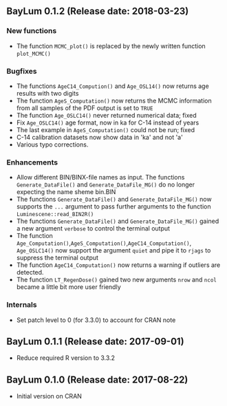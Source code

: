 ## BayLum 0.1.2 (Release date: 2018-03-23)

### New functions
* The function `MCMC_plot()` is replaced by the newly written function `plot_MCMC()`

### Bugfixes
* The functions `AgeC14_Compution()` and `Age_OSL14()` now returns age results with two digits
* The function `AgeS_Computation()` now returns the MCMC information from all samples of the PDF output is set to `TRUE`
* The function `Age_OSLC14()` never returned numerical data; fixed
* Fix `Age_OSLC14()` age format, now in ka for C-14 instead of years
* The last example in `AgeS_Computation()` could not be run; fixed
* C-14 calibration datasets now show data in 'ka' and not 'a'
* Various typo corrections.

### Enhancements
* Allow different BIN/BINX-file names as input. The functions `Generate_DataFile()` and `Generate_DataFile_MG()` do no longer expecting the name sheme bin.BIN
* The functions `Generate_DataFile()` and `Generate_DataFile_MG()` now supports the `...` argument to pass further
arguments to the function `Luminescene::read_BIN2R()`
* The functions `Generate_DataFile()` and `Generate_DataFile_MG()` gained a new argument `verbose` to control the terminal output
* The function `Age_Computation()`,`AgeS_Computation()`,`AgeC14_Computation()`, `Age_OSLC14()` now support the argument 
`quiet` and pipe it to `rjags` to suppress the terminal output
* The function `AgeC14_Computation()` now returns a warning if outliers are detected. 
* The function `LT_RegenDose()` gained two new arguments `nrow` and `ncol` became a little bit more user friendly

### Internals
* Set patch level to 0 (for 3.3.0) to account for CRAN note


## BayLum 0.1.1 (Release date: 2017-09-01)

* Reduce required R version to 3.3.2


## BayLum 0.1.0 (Release date: 2017-08-22)

* Initial version on CRAN
